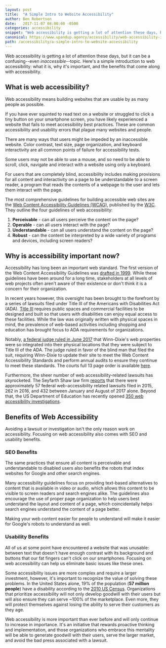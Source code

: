 ```yaml
---
layout: post
title:  "A Simple Intro to Website Accessibility"
author: Ben Robertson
date:   2017-11-07 08:00:00 -0500
categories: accessibility
snippet: "Web accessibility is getting a lot of attention these days, but it can be a confusing--even inaccessible--topic. Here's a simple introduction to web accessibility."
canonical: https://www.upandup.agency/accessibility/web-accessibility-intro
path: /accessibility/a-simple-intro-to-website-accessibility
---
```


Web accessibility is getting a lot of attention these days, but it can be a confusing--even *inaccessible*--topic. Here's a simple introduction to web accessibility: what it is, why it's important, and the benefits that come along with accessibility.

## What is web accessibility?
Web accessibility means building websites that are usable by as many people as possible.

If you have ever squinted to read text on a website or struggled to click a tiny button on your smartphone screen, you have likely experienced a website that fails to meet accessibility best practices. These are common accessibility and usability errors that plague many websites and people.

There are many ways that users might be impeded by an inaccessible website. Color contrast, text size, page organization, and keyboard interactivity are all common points of failure for accessibility tests.

Some users may not be able to use a mouse, and so need to be able to scroll, click, navigate and interact with a website using only a keyboard.

For users that are completely blind, accessibility includes making provisions for all content and interactivity on a page to be understandable to a screen reader, a program that reads the contents of a webpage to the user and lets them interact with the page.

The most comprehensive guidelines for building accessible web sites are the [Web Content Accessibility Guidelines (WCAG)](https://www.w3.org/TR/WCAG20/), published by the [W3C](https://www.w3.org/). They outline the four guidelines of web accessibility:

1. **Perceivable** - can all users perceive the content on the page?
2. **Operable** - can all users interact with the page?
3. **Understandable** - can all users understand the content on the page?
4. **Robust** - can the content be interpreted by a wide variety of programs and devices, including screen readers?

## Why is accessibility important now?
Accessibility has long been an important web standard. The first version of the Web Content Accessibility Guidelines was [drafted in 1999](https://www.w3.org/TR/WCAG10/). While these guidelines have been around for a long time, stakeholders at all levels of web projects often aren't aware of their existence or don't think it is a concern for their organization.

In recent years however, this oversight has been brought to the forefront by a series of lawsuits filed under Title III of the Americans with Disabilities Act (ADA). [Title III](https://www.ada.gov/regs2010/2010ADAStandards/2010ADAstandards.htm) requires public spaces and commercial facilities to be designed and built so that users with disabilities can enjoy equal access to these facilities. While the law was originally written with physical spaces in mind, the prevalence of web-based activities including shopping and education has brought focus to ADA requirements for organizations.

Notably, [a federal judge ruled in June 2017](https://www.forbes.com/sites/legalnewsline/2017/06/13/first-of-its-kind-trial-goes-plaintiffs-way-winn-dixie-must-update-website-for-the-blind/) that Winn-Dixie's web properties were so integrated into their physical locations that they were subject to Title III of the ADA. The judge ruled in favor of the blind man that filed the suit, requiring Winn-Dixie to update their site to meet the Web Content Accessibility Standards and perform annual audits to ensure they continue to meet these standards. The courts full 13 page order is available [here](http://www.adatitleiii.com/wp-content/uploads/sites/121/2017/06/16-cv-23020-63-Verdict-Order_WinnDixie.pdf).

Furthermore, the sheer number of web accessibility-related lawsuits has skyrocketed. The Seyfarth Shaw law firm [reports](https://www.adatitleiii.com/2017/08/website-accessibility-lawsuit-filings-still-going-strong/) that there were approximately 57 federal web-accessibility related lawsuits filed in 2015, 262 in 2016, and 432 between January and August of 2017 alone. Beyond that, the US Department of Education has recently opened [350 web accessibility investigations](http://legalnewsline.com/stories/510738182-department-of-education-increases-investigations-into-website-compliance-with-ada).

## Benefits of Web Accessibility
Avoiding a lawsuit or investigation isn't the only reason work on accessibility. Focusing on web accessibility also comes with SEO and usability benefits.

### SEO Benefits
The same practices that ensure all content is perceivable and understandable to disabled users also benefits the robots that index websites for Google and other search engines.

Many accessibility guidelines focus on providing text-based alternatives to content that is available in video or audio, which allows this content to be visible to screen readers and search engines alike. The guidelines also encourage the use of proper page organization to help users best understand the layout and content of a page, which coincidentally helps search engines understand the content of a page better.

Making your web content easier for people to understand will make it easier for Google's robots to understand as well.

### Usability Benefits
All of us at some point have encountered a website that was unusable: between text that doesn't have enough contrast with its background and buttons that our fat fingers can't click on our smartphones. Focusing on web accessibility can help us eliminate basic issues like these ones.

Some accessibility issues are more complex and require a larger investment, however, it's important to recognize the value of solving these problems. In the United States alone, 19% of the population (**57 million people**) have a disability according to the [2010 US Census](https://www.census.gov/newsroom/releases/archives/miscellaneous/cb12-134.html). Organizations that prioritize accessibility will not only develop goodwill with their users but will also ensure they can serve ~100% of the marketplace. Even more, they will protect themselves against losing the ability to serve their customers as they age.

Web accessibility is more important than ever before and will only continue to increase in importance. It's an initiative that rewards proactive thinking and implementation, and those organizations who embrace this mentality will be able to generate goodwill with their users, serve the larger market, and avoid the bad press associated with a lawsuit.

